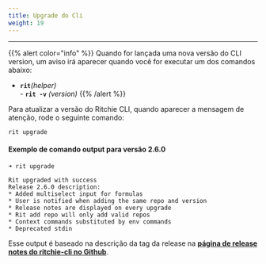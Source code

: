 ```yaml
---
title: Upgrade do Cli
weight: 19
---
```


---

{{% alert color="info" %}}
Quando for lançada uma nova versão do CLI version, um aviso irá aparecer quando você for executar um dos comandos abaixo:

- **`rit`**_\(helper\)  
-_ **`rit -v`** _\(version\)_
{{% /alert %}}

Para atualizar a versão do Ritchie CLI,  quando aparecer a mensagem de atenção, rode o seguinte comando:  

```text
rit upgrade
```

#### Exemplo de comando output para versão 2.6.0

```text
➜ rit upgrade

Rit upgraded with success
Release 2.6.0 description:
* Added multiselect input for formulas
* User is notified when adding the same repo and version
* Release notes are displayed on every upgrade
* Rit add repo will only add valid repos
* Context commands substituted by env commands
* Deprecated stdin
```

Esse output é baseado na descrição da tag da release na [**página de release notes do ritchie-cli no Github**](https://github.com/ZupIT/ritchie-cli/releases).
